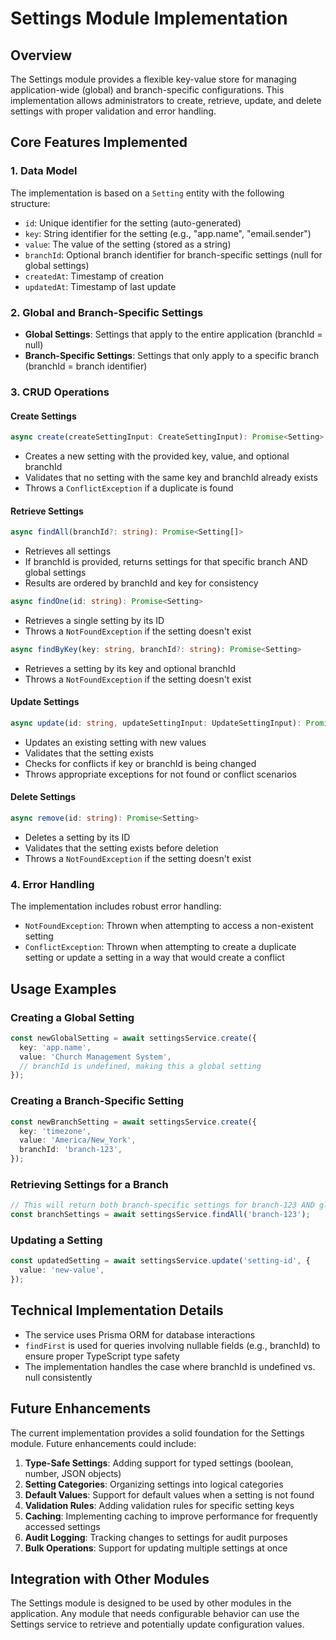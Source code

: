 # Settings Module Implementation

## Overview

The Settings module provides a flexible key-value store for managing application-wide (global) and branch-specific configurations. This implementation allows administrators to create, retrieve, update, and delete settings with proper validation and error handling.

## Core Features Implemented

### 1. Data Model

The implementation is based on a `Setting` entity with the following structure:

- `id`: Unique identifier for the setting (auto-generated)
- `key`: String identifier for the setting (e.g., "app.name", "email.sender")
- `value`: The value of the setting (stored as a string)
- `branchId`: Optional branch identifier for branch-specific settings (null for global settings)
- `createdAt`: Timestamp of creation
- `updatedAt`: Timestamp of last update

### 2. Global and Branch-Specific Settings

- **Global Settings**: Settings that apply to the entire application (branchId = null)
- **Branch-Specific Settings**: Settings that only apply to a specific branch (branchId = branch identifier)

### 3. CRUD Operations

#### Create Settings

```typescript
async create(createSettingInput: CreateSettingInput): Promise<Setting>
```

- Creates a new setting with the provided key, value, and optional branchId
- Validates that no setting with the same key and branchId already exists
- Throws a `ConflictException` if a duplicate is found

#### Retrieve Settings

```typescript
async findAll(branchId?: string): Promise<Setting[]>
```

- Retrieves all settings
- If branchId is provided, returns settings for that specific branch AND global settings
- Results are ordered by branchId and key for consistency

```typescript
async findOne(id: string): Promise<Setting>
```

- Retrieves a single setting by its ID
- Throws a `NotFoundException` if the setting doesn't exist

```typescript
async findByKey(key: string, branchId?: string): Promise<Setting>
```

- Retrieves a setting by its key and optional branchId
- Throws a `NotFoundException` if the setting doesn't exist

#### Update Settings

```typescript
async update(id: string, updateSettingInput: UpdateSettingInput): Promise<Setting>
```

- Updates an existing setting with new values
- Validates that the setting exists
- Checks for conflicts if key or branchId is being changed
- Throws appropriate exceptions for not found or conflict scenarios

#### Delete Settings

```typescript
async remove(id: string): Promise<Setting>
```

- Deletes a setting by its ID
- Validates that the setting exists before deletion
- Throws a `NotFoundException` if the setting doesn't exist

### 4. Error Handling

The implementation includes robust error handling:

- `NotFoundException`: Thrown when attempting to access a non-existent setting
- `ConflictException`: Thrown when attempting to create a duplicate setting or update a setting in a way that would create a conflict

## Usage Examples

### Creating a Global Setting

```typescript
const newGlobalSetting = await settingsService.create({
  key: 'app.name',
  value: 'Church Management System',
  // branchId is undefined, making this a global setting
});
```

### Creating a Branch-Specific Setting

```typescript
const newBranchSetting = await settingsService.create({
  key: 'timezone',
  value: 'America/New_York',
  branchId: 'branch-123',
});
```

### Retrieving Settings for a Branch

```typescript
// This will return both branch-specific settings for branch-123 AND global settings
const branchSettings = await settingsService.findAll('branch-123');
```

### Updating a Setting

```typescript
const updatedSetting = await settingsService.update('setting-id', {
  value: 'new-value',
});
```

## Technical Implementation Details

- The service uses Prisma ORM for database interactions
- `findFirst` is used for queries involving nullable fields (e.g., branchId) to ensure proper TypeScript type safety
- The implementation handles the case where branchId is undefined vs. null consistently

## Future Enhancements

The current implementation provides a solid foundation for the Settings module. Future enhancements could include:

1. **Type-Safe Settings**: Adding support for typed settings (boolean, number, JSON objects)
2. **Setting Categories**: Organizing settings into logical categories
3. **Default Values**: Support for default values when a setting is not found
4. **Validation Rules**: Adding validation rules for specific setting keys
5. **Caching**: Implementing caching to improve performance for frequently accessed settings
6. **Audit Logging**: Tracking changes to settings for audit purposes
7. **Bulk Operations**: Support for updating multiple settings at once

## Integration with Other Modules

The Settings module is designed to be used by other modules in the application. Any module that needs configurable behavior can use the Settings service to retrieve and potentially update configuration values.
